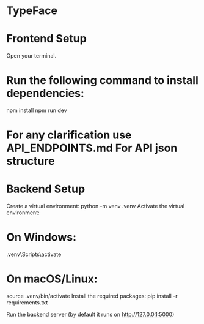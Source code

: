 # TypeFace

# Frontend Setup
Open your terminal.

# Run the following command to install dependencies:

npm install
npm run dev
# For any clarification use API_ENDPOINTS.md For API json structure

# Backend Setup
Create a virtual environment:
python -m venv .venv
Activate the virtual environment:

# On Windows:
.venv\Scripts\activate
# On macOS/Linux:
source .venv/bin/activate
Install the required packages:
pip install -r requirements.txt

Run the backend server (by default it runs on http://127.0.0.1:5000)
